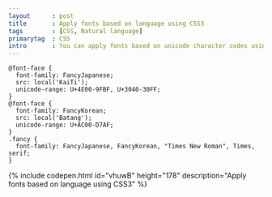 ```yaml
---
layout      : post
title       : Apply fonts based on language using CSS3
tags        : [CSS, Natural language]
primarytag  : CSS
intro       : You can apply fonts based on unicode character codes using the <code>unicode-range</code> CSS3 rule. Fonts with a <code>unicode-range</code> rule will only target the specified range and fall back to other fonts with characters not in the range. Multiple ranges can be used by separating them with a comma.
---
```


<!--prettify lang=css-->
    @font-face {
      font-family: FancyJapanese;
      src: local('KaiTi');
      unicode-range: U+4E00-9FBF, U+3040-30FF;
    }
    @font-face {
      font-family: FancyKorean;
      src: local('Batang');
      unicode-range: U+AC00-D7AF;
    }
    .fancy {
      font-family: FancyJapanese, FancyKorean, "Times New Roman", Times, serif;
    }

{% include codepen.html id="vhuwB" height="178" description="Apply fonts based on language using CSS3" %}
